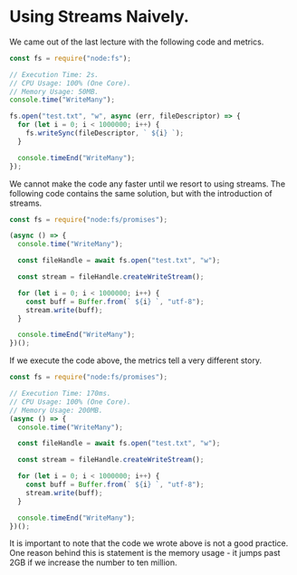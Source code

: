 # Using Streams Naively.

We came out of the last lecture with the following code and metrics.

```javascript
const fs = require("node:fs");

// Execution Time: 2s.
// CPU Usage: 100% (One Core).
// Memory Usage: 50MB.
console.time("WriteMany");

fs.open("test.txt", "w", async (err, fileDescriptor) => {
  for (let i = 0; i < 1000000; i++) {
    fs.writeSync(fileDescriptor, ` ${i} `);
  }

  console.timeEnd("WriteMany");
});
```

We cannot make the code any faster until we resort to using streams. The following code contains the same solution, but with the introduction of streams.

```javascript
const fs = require("node:fs/promises");

(async () => {
  console.time("WriteMany");

  const fileHandle = await fs.open("test.txt", "w");

  const stream = fileHandle.createWriteStream();

  for (let i = 0; i < 1000000; i++) {
    const buff = Buffer.from(` ${i} `, "utf-8");
    stream.write(buff);
  }

  console.timeEnd("WriteMany");
})();
```

If we execute the code above, the metrics tell a very different story.

```javascript
const fs = require("node:fs/promises");

// Execution Time: 170ms.
// CPU Usage: 100% (One Core).
// Memory Usage: 200MB.
(async () => {
  console.time("WriteMany");

  const fileHandle = await fs.open("test.txt", "w");

  const stream = fileHandle.createWriteStream();

  for (let i = 0; i < 1000000; i++) {
    const buff = Buffer.from(` ${i} `, "utf-8");
    stream.write(buff);
  }

  console.timeEnd("WriteMany");
})();
```

It is important to note that the code we wrote above is not a good practice. One reason behind this is statement is the memory usage - it jumps past 2GB if we increase the number to ten million.
